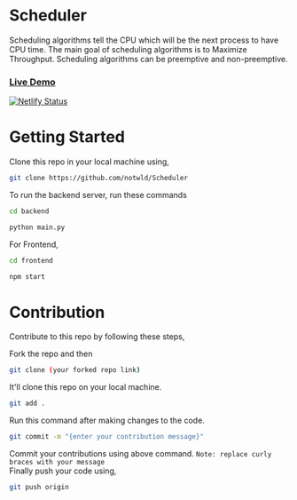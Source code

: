 # Scheduler

Scheduling algorithms tell the CPU which will be the next process to have CPU time. The main goal of scheduling algorithms is to Maximize Throughput. Scheduling algorithms can be preemptive and non-preemptive.

### <a href="https://salad-scheduler.netlify.app" target="__blank">Live Demo</a> 

[![Netlify Status](https://api.netlify.com/api/v1/badges/55f11b12-ccb0-4244-bf47-a5941a57cb1c/deploy-status)](https://app.netlify.com/sites/salad-scheduler/deploys)


# Getting Started

Clone this repo in your local machine using,

```bash
git clone https://github.com/notwld/Scheduler
```

To run the backend server, run these commands

```bash
cd backend
```

```bash
python main.py
```

For Frontend,

```bash
cd frontend
```

```bash
npm start
```

# Contribution

Contribute to this repo by following these steps,

Fork the repo and then

```bash
git clone (your forked repo link)
```

It'll clone this repo on your local machine.

```bash
git add .
```

Run this command after making changes to the code.

```bash
git commit -m "{enter your contribution message}"
```
Commit your contributions using above command.
`Note: replace curly braces with your message` <br>
Finally push your code using,

```bash
git push origin
```

